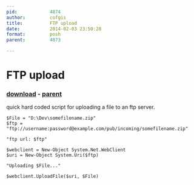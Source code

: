 ```yaml
---
pid:            4874
author:         cofgis
title:          FTP upload
date:           2014-02-03 23:50:28
format:         posh
parent:         4873

---
```


# FTP upload

### [download](Scripts\4874.ps1) - [parent](Scripts\4873.md)

quick hard coded script for uploading a file to an ftp server.

```posh
$File = "D:\Dev\somefilename.zip"
$ftp = "ftp://username:password@example.com/pub/incoming/somefilename.zip"

"ftp url: $ftp"

$webclient = New-Object System.Net.WebClient
$uri = New-Object System.Uri($ftp)

"Uploading $File..."

$webclient.UploadFile($uri, $File)
```
